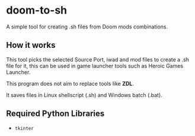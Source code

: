 # doom-to-sh
 A simple tool for creating .sh files from Doom mods combinations.
 
## How it works
This tool picks the selected Source Port, iwad and mod files to create a .sh file for it, this can be used in game launcher tools such as Heroic Games Launcher.

This program does not aim to replace tools like **ZDL**.

It saves files in Linux shellscript (.sh) and Windows batch (.bat).

## Required Python Libraries

- `tkinter`

